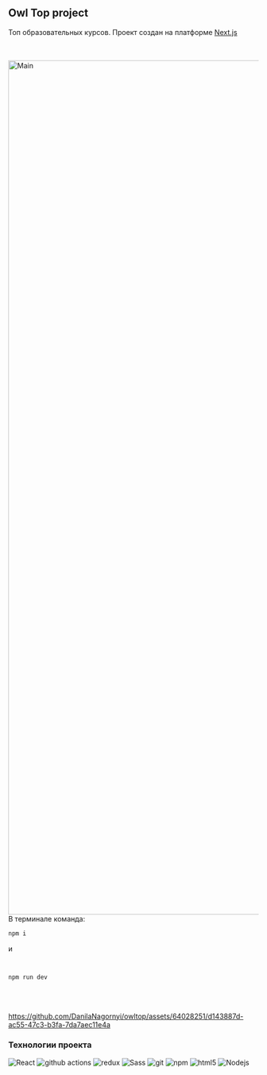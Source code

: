 ## Owl Top project

Топ образовательных курсов. Проект создан на платформе [Next.js](https://nextjs.org/)

<br/>
<br/>

<img width="1719" alt="Main" src="https://github.com/DanilaNagornyi/owltop/assets/64028251/18d22bb4-31ae-48c1-97bc-c6dee6ae9c10">


<br/>
В терминале командa:

```javascript
npm i
```
и

```javascript


npm run dev
```
<br/>
<br/>

https://github.com/DanilaNagornyi/owltop/assets/64028251/d143887d-ac55-47c3-b3fa-7da7aec11e4a


<h3>Технологии проекта</h3>
<p>
  <img alt="React" src="https://img.shields.io/badge/-React-45b8d8?style=flat-square&logo=react&logoColor=white" />
  <img alt="github actions" src="https://img.shields.io/badge/-Github_Actions-2088FF?style=flat-square&logo=github-actions&logoColor=white" />
  <img alt="redux" src="https://img.shields.io/badge/-Redux-764ABC?style=flat-square&logo=redux&logoColor=white" />
  <img alt="Sass" src="https://img.shields.io/badge/-Sass-CC6699?style=flat-square&logo=sass&logoColor=white" />
  <img alt="git" src="https://img.shields.io/badge/-Git-F05032?style=flat-square&logo=git&logoColor=white" />
  <img alt="npm" src="https://img.shields.io/badge/-NPM-CB3837?style=flat-square&logo=npm&logoColor=white" />
  <img alt="html5" src="https://img.shields.io/badge/-HTML5-E34F26?style=flat-square&logo=html5&logoColor=white" />
  <img alt="Nodejs" src="https://img.shields.io/badge/-Nodejs-43853d?style=flat-square&logo=Node.js&logoColor=white" />
</p>
